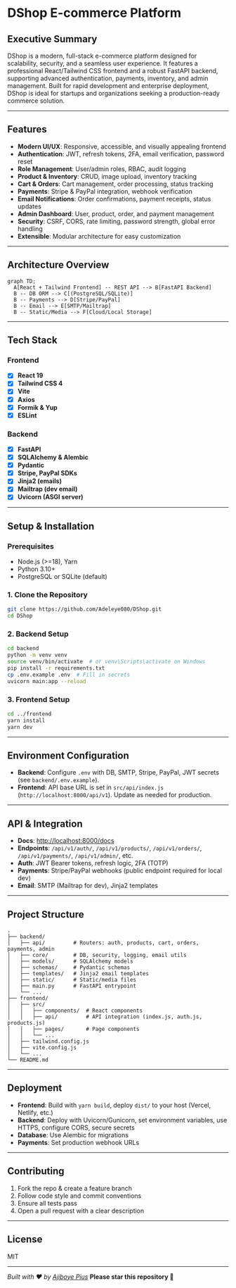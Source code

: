 # DShop E-commerce Platform

## Executive Summary

DShop is a modern, full-stack e-commerce platform designed for scalability, security, and a seamless user experience. It features a professional React/Tailwind CSS frontend and a robust FastAPI backend, supporting advanced authentication, payments, inventory, and admin management. Built for rapid development and enterprise deployment, DShop is ideal for startups and organizations seeking a production-ready commerce solution.

---

## Features

- **Modern UI/UX**: Responsive, accessible, and visually appealing frontend
- **Authentication**: JWT, refresh tokens, 2FA, email verification, password reset
- **Role Management**: User/admin roles, RBAC, audit logging
- **Product & Inventory**: CRUD, image upload, inventory tracking
- **Cart & Orders**: Cart management, order processing, status tracking
- **Payments**: Stripe & PayPal integration, webhook verification
- **Email Notifications**: Order confirmations, payment receipts, status updates
- **Admin Dashboard**: User, product, order, and payment management
- **Security**: CSRF, CORS, rate limiting, password strength, global error handling
- **Extensible**: Modular architecture for easy customization

---

## Architecture Overview

```mermaid
graph TD;
  A[React + Tailwind Frontend] -- REST API --> B[FastAPI Backend]
  B -- DB ORM --> C[(PostgreSQL/SQLite)]
  B -- Payments --> D[Stripe/PayPal]
  B -- Email --> E[SMTP/Mailtrap]
  B -- Static/Media --> F[Cloud/Local Storage]
```

---

## Tech Stack

### Frontend
- [x] **React 19**
- [x] **Tailwind CSS 4**
- [x] **Vite**
- [x] **Axios**
- [x] **Formik & Yup**
- [x] **ESLint**

### Backend
- [x] **FastAPI**
- [x] **SQLAlchemy & Alembic**
- [x] **Pydantic**
- [x] **Stripe, PayPal SDKs**
- [x] **Jinja2 (emails)**
- [x] **Mailtrap (dev email)**
- [x] **Uvicorn (ASGI server)**

---

## Setup & Installation

### Prerequisites
- Node.js (>=18), Yarn
- Python 3.10+
- PostgreSQL or SQLite (default)

### 1. Clone the Repository
```bash
git clone https://github.com/Adeleye080/DShop.git
cd DShop
```

### 2. Backend Setup
```bash
cd backend
python -m venv venv
source venv/bin/activate  # or venv\Scripts\activate on Windows
pip install -r requirements.txt
cp .env.example .env  # Fill in secrets
uvicorn main:app --reload
```

### 3. Frontend Setup
```bash
cd ../frontend
yarn install
yarn dev
```

---

## Environment Configuration

- **Backend**: Configure `.env` with DB, SMTP, Stripe, PayPal, JWT secrets (see `backend/.env.example`).
- **Frontend**: API base URL is set in `src/api/index.js` (`http://localhost:8000/api/v1`). Update as needed for production.

---

## API & Integration

- **Docs**: [http://localhost:8000/docs](http://localhost:8000/docs)
- **Endpoints**: `/api/v1/auth/`, `/api/v1/products/`, `/api/v1/orders/`, `/api/v1/payments/`, `/api/v1/admin/`, etc.
- **Auth**: JWT Bearer tokens, refresh logic, 2FA (TOTP)
- **Payments**: Stripe/PayPal webhooks (public endpoint required for local dev)
- **Email**: SMTP (Mailtrap for dev), Jinja2 templates

---

## Project Structure

```
.
├── backend/
│   ├── api/         # Routers: auth, products, cart, orders, payments, admin
│   ├── core/        # DB, security, logging, email utils
│   ├── models/      # SQLAlchemy models
│   ├── schemas/     # Pydantic schemas
│   ├── templates/   # Jinja2 email templates
│   ├── static/      # Static/media files
│   ├── main.py      # FastAPI entrypoint
│   └── ...
├── frontend/
│   ├── src/
│   │   ├── components/  # React components
│   │   ├── api/         # API integration (index.js, auth.js, products.js)
│   │   ├── pages/       # Page components
│   │   └── ...
│   ├── tailwind.config.js
│   ├── vite.config.js
│   └── ...
└── README.md
```

---

## Deployment

- **Frontend**: Build with `yarn build`, deploy `dist/` to your host (Vercel, Netlify, etc.)
- **Backend**: Deploy with Uvicorn/Gunicorn, set environment variables, use HTTPS, configure CORS, secure secrets
- **Database**: Use Alembic for migrations
- **Payments**: Set production webhook URLs

---

## Contributing

1. Fork the repo & create a feature branch
2. Follow code style and commit conventions
3. Ensure all tests pass
4. Open a pull request with a clear description

---

## License

MIT

---

*Built with ❤️ by [Ajiboye Pius](https://github.com/Adeleye080)*
**Please star this repository 🌟**
